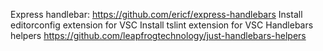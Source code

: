 
Express handlebar: https://github.com/ericf/express-handlebars
Install editorconfig extension for VSC
Install tslint extension for VSC
Handlebars helpers https://github.com/leapfrogtechnology/just-handlebars-helpers
